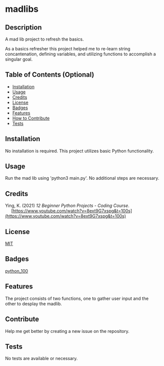 # madlibs

## Description
A mad lib project to refresh the basics.

As a basics refresher this project helped me to re-learn string concantenation, defining variables, and utilizing functions to accomplish a singular goal.

## Table of Contents (Optional)

- [Installation](#installation)
- [Usage](#usage)
- [Credits](#credits)
- [License](#license)
- [Badges](#badges)
- [Features](#features)
- [How to Contribute](#contribute)
- [Tests](#tests)

## Installation
No installation is required. This project utilizes basic Python functionality.

## Usage
Run the mad lib using 'python3 main.py'. No additional steps are necessary.

## Credits

Ying, K. (2021) *12 Beginner Python Projects - Coding Course*.<br />
&nbsp;&nbsp;&nbsp;&nbsp;&nbsp;[https://www.youtube.com/watch?v=8ext9G7xspg&t=100s](https://www.youtube.com/watch?v=8ext9G7xspg&t=100s)

## License

[MIT](LICENSE)

## Badges
[python_100](https://img.shields.io/badge/Python-%23100daysofcode-green)

## Features
The project consists of two functions, one to gather user input and the other to desplay the madlib.

## Contribute
Help me get better by creating a new issue on the repository.

## Tests
No tests are available or necessary.